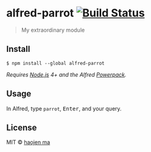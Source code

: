 # alfred-parrot [![Build Status](https://travis-ci.org/haojen/alfred-parrot.svg?branch=master)](https://travis-ci.org/haojen/alfred-parrot)

> My extraordinary module


## Install

```
$ npm install --global alfred-parrot
```

*Requires [Node.js](https://nodejs.org) 4+ and the Alfred [Powerpack](https://www.alfredapp.com/powerpack/).*


## Usage

In Alfred, type `parrot`, <kbd>Enter</kbd>, and your query.


## License

MIT © [haojen ma](http://haojen.github.io)
